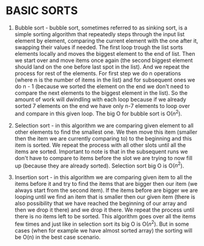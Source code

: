 # BASIC SORTS

1. Bubble sort - bubble sort, sometimes referred to as sinking sort, is a simple sorting algorithm that repeatedly steps through the input list element by element, comparing the current element with the one after it, swapping their values if needed. The first loop trough the list sorts elements locally and moves the biggest element to the end of list. Then we start over and move items once again (the second biggest element should land on the one before last spot in the list). And we repeat the process for rest of the elements. For first step we do n operations (where n is the number of items in the list) and for subsequent ones we do n - 1 (because we sorted the element on the end we don't need to compare the next elements to the biggest element in the list). So the amount of work will dwindling with each loop because if we already sorted 7 elements on the end we have only n-7 elements to loop over and compare in this given loop. The big O for bubble sort is O($n^2$).

2. Selection sort - in this algorithm we are comparing given element to all other elements to find the smallest one. We then move this item (smaller then the item we are currently comparing to) to the beginning and this item is sorted. We repeat the process with all other slots until all the items are sorted. Important to note is that in the subsequent runs we don't have to compare to items before the slot we are trying to now fill up (because they are already sorted). Selection sort big O is O($n^2$).

3. Insertion sort - in this algorithm we are comparing given item to all the items before it and try to find the items that are bigger then our item (we always start from the second item). If the items before are bigger we are looping until we find an item that is smaller then our given item (there is also possibility that we have reached the beginning of our array and then we drop it there) and we drop it there. We repeat the process until there is no items left to be sorted. This algorithm goes over all the items few times and just like in selection sort its big O is O($n^2$). But in some cases (when for example we have almost sorted array) the sorting will be O(n) in the best case scenario.
